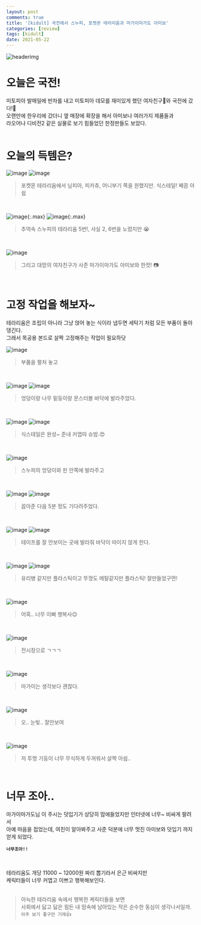 ```yaml
---
layout: post
comments: true
title: '[kidult] 국전에서 스누피, 포켓몬 테라리움과 마가이마가도 아미보'
categories: [review]
tags: [kidult]
date: 2021-05-22
---
```

![headerimg](/assets/img/subcate/kidult.png)

# 오늘은 국전!
미토피아 발매일에 반차를 내고 미토피아 데모를 재미있게 했던 여자친구👫와 국전에 갔다!🎉<br>
오랜만에 한우리에 갔더니 옆 매장에 확장을 해서 아미보나 여러가지 제품들과 <br>
라오어나 디비전2 같은 실물로 보기 힘들었던 한정판들도 보았다.<br>
<br>

# 오늘의 득템은?
![image](/assets/img/post/kidult/post_1/1.png)
![image](/assets/img/post/kidult/post_1/2.png)
> 포켓몬 테라리움에서 님피아, 피카츄, 어니부기 쪽을 원했지만. 식스테일! 쩨끔 아쉽

<br>

![image](/assets/img/post/kidult/post_1/3.png){:.max}
![image](/assets/img/post/kidult/post_1/4.png){:.max}
> 추억속 스누피의 테라리움 5번!, 사실 2, 6번을 노렸지만 😭

<br>

![image](/assets/img/post/kidult/post_1/5.jpg)
> 그리고 대망의 여자친구가 사준 마가이마가도 아미보와 한컷! 📷

<br>

# 고정 작업을 해보자~
테라리움은 조립이 아니라 그냥 얹어 놓는 식이라 냅두면 세탁기 처럼 모든 부품이 돌아 댕긴다.<br>
그래서 목공용 본드로 살짝 고정해주는 작업이 필요하닷
<br>

![image](/assets/img/post/kidult/post_1/6.jpg)
> 부품을 펼처 놓고

<br>

![image](/assets/img/post/kidult/post_1/7.jpg)
![image](/assets/img/post/kidult/post_1/8.jpg)
> 엉덩이랑 나무 밑둥이랑 몬스터볼 바닥에 발라주었다.

<br>

![image](/assets/img/post/kidult/post_1/17.jpg)
![image](/assets/img/post/kidult/post_1/18.jpg)
> 식스테일은 완성~ 준내 커엽따 슈밤.😍

<br>

![image](/assets/img/post/kidult/post_1/9.jpg)
> 스누피의 엉덩이와 핀 안쪽에 발라주고

<br>

![image](/assets/img/post/kidult/post_1/10.jpg)
![image](/assets/img/post/kidult/post_1/11.jpg)
> 꼽아준 다음 5분 정도 기다려주었다.

<br>

![image](/assets/img/post/kidult/post_1/12.jpg)
![image](/assets/img/post/kidult/post_1/13.jpg)
> 테이프를 잘 안보이는 곳에 발라줘 바닥이 따이지 않게 한다.

<br>

![image](/assets/img/post/kidult/post_1/14.jpg)
![image](/assets/img/post/kidult/post_1/16.jpg)
> 유리병 같지만 플라스틱이고 뚜껑도 메탈같지만 플라스틱! 잘만들었구먼!

<br>

![image](/assets/img/post/kidult/post_1/15.jpg)
> 어흑.. 너무 이뻐 행복사😌

<br>

![image](/assets/img/post/kidult/post_1/22.jpg)
> 전시장으로 ㄱㄱㄱ

<br>


![image](/assets/img/post/kidult/post_1/19.jpg)
> 마가이는 생각보다 괜찮다.

<br>

![image](/assets/img/post/kidult/post_1/20.jpg)
> 오.. 눈빛.. 잘안보여

<br>

![image](/assets/img/post/kidult/post_1/21.jpg)
> 저 투명 기둥이 너무 무식하게 두꺼워서 살짝 아쉽..

<br>

# 너무 조아..
마가이마가도님 이 주시는 덧입기가 상당히 맘에들었지만 인터넷에 너무~ 비싸게 팔려서 <br>
아예 마음을 접었는데, 여친이 알아봐주고 사준 덕분에 너무 멋진 아미보와 덧입기 까지 얻게 되었다.<br>

**`너무조아!!`**

<br>

테라리움도 개당 11000 ~ 12000원 짜리 뽑기라서 은근 비싸지만 <br>
케릭터들이 너무 커엽고 이쁘고 행복해보인다.<br><br>

> 아늑한 테라리움 속에서 행복한 케릭터들을 보면 <br>
  사회에서 닳고 닳은 힘든 내 맘속에 남아있는 작은 순수한 동심이 생각나서일까.<br>
  `아주 보기 좋구만 기레`👍